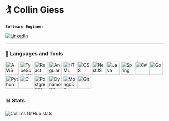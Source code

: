 <!--
**GiessC/GiessC** is a ✨ _special_ ✨ repository because its `README.md` (this file) appears on your GitHub profile.

Here are some ideas to get you started:

- 🔭 I’m currently working on ...
- 🌱 I’m currently learning ...
- 👯 I’m looking to collaborate on ...
- 🤔 I’m looking for help with ...
- 💬 Ask me about ...
- 📫 How to reach me: ...
- 😄 Pronouns: ...
- ⚡ Fun fact: ...
-->

# 🏌️ Collin Giess

**`Software Engineer`**

<p align='left'>
    <a href="https://www.linkedin.com/in/cgiess/" target="_blank">
        <img alt="LinkedIn" title="Check me out on LinkedIn" src="https://custom-icon-badges.demolab.com/badge/LinkedIn-blue?style=for-the-badge&logo=linkedin">
    </a>
</p>

---

<h3>🧰 Languages and Tools</h3>
<p align='left'>
    <img width="42" height="42" src="https://cdn.jsdelivr.net/gh/devicons/devicon@latest/icons/amazonwebservices/amazonwebservices-original-wordmark.svg" alt="AWS" />
    <img width="42" height="42" src="https://cdn.jsdelivr.net/gh/devicons/devicon@latest/icons/typescript/typescript-original.svg" alt="TypeScript/JavaScript" />
    <img width="42" height="42" src="https://cdn.jsdelivr.net/gh/devicons/devicon@latest/icons/react/react-original.svg" alt="React" />
    <img width="42" height="42" src="https://cdn.jsdelivr.net/gh/devicons/devicon@latest/icons/angular/angular-original.svg" alt="Angular" />
    <img width="42" height="42" src="https://cdn.jsdelivr.net/gh/devicons/devicon@latest/icons/html5/html5-original.svg" alt="HTML" />
    <img width="42" height="42" src="https://cdn.jsdelivr.net/gh/devicons/devicon@latest/icons/css3/css3-original.svg" alt="CSS" />
    <img width="42" height="42" src="https://cdn.jsdelivr.net/gh/devicons/devicon@latest/icons/nestjs/nestjs-original.svg" alt="NestJS" />
    <img width="42" height="42" src="https://cdn.jsdelivr.net/gh/devicons/devicon@latest/icons/java/java-original.svg" alt="Java" />
    <img width="42" height="42" src="https://cdn.jsdelivr.net/gh/devicons/devicon@latest/icons/spring/spring-original.svg" alt="Spring" />
    <img width="42" height="42" src="https://cdn.jsdelivr.net/gh/devicons/devicon@latest/icons/csharp/csharp-original.svg" alt="C#" />
    <img width="42" height="42" src="https://cdn.jsdelivr.net/gh/devicons/devicon@latest/icons/go/go-original.svg" alt="Go" />
    <img width="42" height="42" src="https://cdn.jsdelivr.net/gh/devicons/devicon@latest/icons/python/python-original.svg" alt="Python" />
    <img width="42" height="42" src="https://cdn.jsdelivr.net/gh/devicons/devicon@latest/icons/c/c-original.svg" alt="C" />
    <img width="42" height="42" src="https://cdn.jsdelivr.net/gh/devicons/devicon@latest/icons/postgresql/postgresql-original.svg" alt="PostgreSQL" />
    <img width="42" height="42" src="https://cdn.jsdelivr.net/gh/devicons/devicon@latest/icons/dynamodb/dynamodb-original.svg" alt="DynamoDB" />
    <img width="42" height="42" src="https://cdn.jsdelivr.net/gh/devicons/devicon@latest/icons/mongodb/mongodb-original.svg" alt="MongoDB" />
    <img width="42" height="42" src="https://cdn.jsdelivr.net/gh/devicons/devicon@latest/icons/git/git-original.svg" alt="Git" />
</p>

<h3>📊 Stats</h3>

![Collin's GitHub stats](https://github-readme-stats.vercel.app/api?username=GiessC&show_icons=true&theme=merko&hide=)
